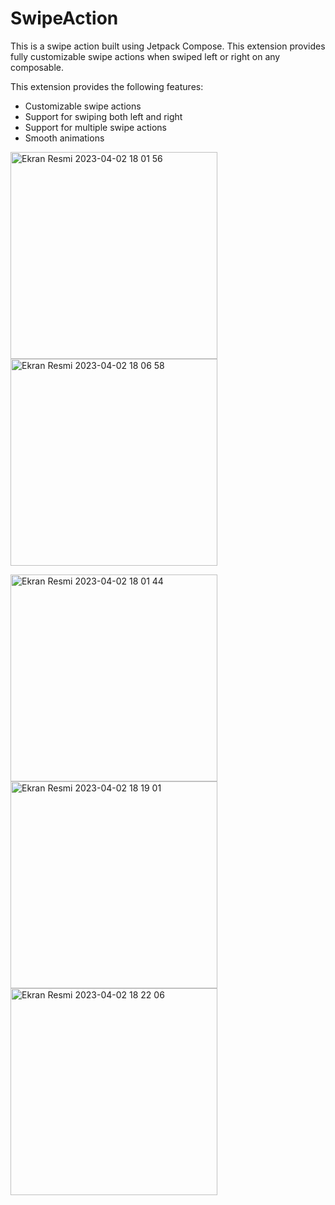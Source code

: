 # SwipeAction

This is a swipe action built using Jetpack Compose. 
This extension provides fully customizable swipe actions when swiped left or right on any composable. 

This extension provides the following features:
* Customizable swipe actions
* Support for swiping both left and right
* Support for multiple swipe actions
* Smooth animations


<img width="331" alt="Ekran Resmi 2023-04-02 18 01 56" src="https://user-images.githubusercontent.com/41927152/229381795-4fa08df8-8627-40de-99f2-098ca5020ae1.png"><img width="331" alt="Ekran Resmi 2023-04-02 18 06 58" src="https://user-images.githubusercontent.com/41927152/229381798-cfd09c1b-d06f-40ef-8e10-9136a6418e5e.png">

<img width="331" alt="Ekran Resmi 2023-04-02 18 01 44" src="https://user-images.githubusercontent.com/41927152/229381803-1549cab0-9c2c-4e2e-80da-acd99cf9dbee.png"><img width="331" alt="Ekran Resmi 2023-04-02 18 19 01" src="https://user-images.githubusercontent.com/41927152/229382097-bcb8ab6d-ef0e-4f7e-98c7-a60870f27914.png">
<img width="331" alt="Ekran Resmi 2023-04-02 18 22 06" src="https://user-images.githubusercontent.com/41927152/229382229-f05a8a2e-79b7-4a66-8547-475945491795.png">
